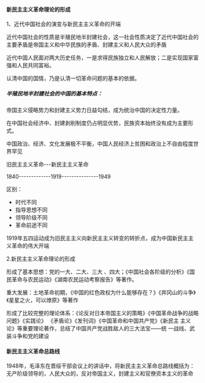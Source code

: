 #### 新民主主义革命理论的形成

1、近代中国社会的演变与新民主主义革命的开端

近代中国社会的性质是半殖民地半封建社会，这一社会性质决定了近代中国社会的主要矛盾是帝国主义和中华民族的矛盾、封建主义和人民大众的矛盾

近代中国人民面对两大历史任务，一是求得民族独立和人民解放；二是实现国家富强和人民共同富裕。

认清中国的国情，乃是认清一切革命问题的基本的依据。

##### 半殖民地半封建社会的中国的基本特点：

帝国主义侵略势力和封建主义势力日益勾结，成为统治中国的决定性力量。

在中国社会经济中、封建剥削制度仍占明显优势，民族资本始终没有成为主要形式。

中国政治、经济、文化发展极不平衡，中国人民经济上贫困和政治上不自由程度世界罕见



旧民主主义革命---新民主主义革命

1840-------------1919---------------1949

区别：

* 时代不同
* 指导思想不同
* 领导阶级不同
* 革命前途不同

1919年五四运动成为旧民主主义向新民主主义转变的转折点，成为中国新民主主义革命的伟大开端



2.新民主主义革命理论的形成

形成了基本思想：党的一大、二大、三大 、四大；《中国社会各阶级的分析》《国民革命与农民运动》《湖南农民运动考察报告》等著作。

重大发展：土地革命初期，《中国的红色政权为什么能够存在？》《井冈山的斗争》《星星之火，可以燎原》等著作

形成了比较完整的理论体系：《论反对日本帝国主义的策略》《中国革命战争的战略问题》《实践论》 《矛盾论》《发刊词》《中国革命和中国共产党》《新民主 主义论》等重要理论著作，总结了中国共产党战胜敌人的三大法宝——统 一战线、武装斗争和党的建设



#### 新民主主义革命总路线

1948年，毛泽东在晋绥干部会议上的讲话中，将新民主主义革命总路线概括为：无产阶级领导的，人民大众的，反对帝国主义，封建主义和官僚资本主义的革命





